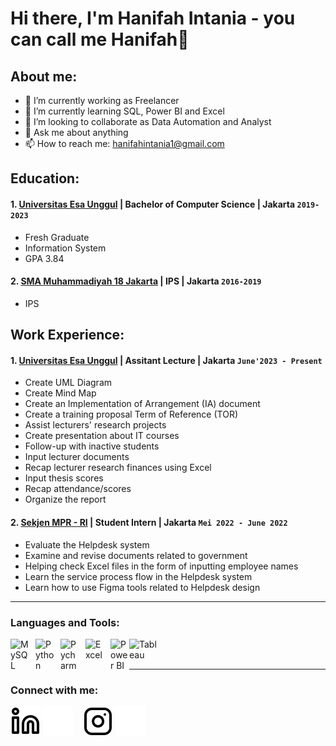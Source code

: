 # Hi there, I'm Hanifah Intania - you can call me Hanifah👋
## About me:
- 🔭 I’m currently working as Freelancer
- 🌱 I’m currently learning SQL, Power BI and Excel
- 👯 I’m looking to collaborate as Data Automation and Analyst
- 💬 Ask me about anything
- 📫 How to reach me: hanifahintania1@gmail.com

## Education:

#### 1. [Universitas Esa Unggul](https://www.esaunggul.ac.id) | Bachelor of Computer Science | Jakarta `2019-2023`
   - Fresh Graduate
   - Information System
   - GPA 3.84
 #### 2. [SMA Muhammadiyah 18 Jakarta](https://smamuh18jakarta.sch.id) | IPS | Jakarta `2016-2019`
   - IPS

## Work Experience:
#### 1. [Universitas Esa Unggul](https://www.esaunggul.ac.id) | Assitant Lecture | Jakarta `June'2023 - Present`
   - Create UML Diagram
   - Create Mind Map
   - Create an Implementation of Arrangement (IA) document
   - Create a training proposal Term of Reference (TOR)
   - Assist lecturers' research projects
   - Create presentation about IT courses
   - Follow-up with inactive students
   - Input lecturer documents
   - Recap lecturer research finances using Excel
   - Input thesis scores
   - Recap attendance/scores
   - Organize the report
#### 2. [Sekjen MPR - RI](https:///www.mpr.go.id/) | Student Intern | Jakarta `Mei 2022 - June 2022`
   -  Evaluate the Helpdesk system
   -  Examine and revise documents related to government
   -  Helping check Excel files in the form of inputting employee names
   -  Learn the service process flow in the Helpdesk system
   -  Learn how to use Figma tools related to Helpdesk design
---

### Languages and Tools:

[<img align="left" alt="MySQL" width="30px" src="https://cdn.jsdelivr.net/gh/devicons/devicon/icons/mysql/mysql-original.svg" style="padding-right:10px;" />][webdev]
[<img align="left" alt="Python" width="30px" src="https://upload.wikimedia.org/wikipedia/commons/thumb/c/c3/Python-logo-notext.svg/110px-Python-logo-notext.svg.png?20100317150552" style="padding-right:10px;" />][webdev]
[<img align="left" alt="Pycharm" width="30px" src="https://upload.wikimedia.org/wikipedia/commons/thumb/1/1d/PyCharm_Icon.svg/220px-PyCharm_Icon.svg.png" style="padding-right:10px;" />][webdev]
[<img align="left" alt="Excel" width="30px" src="https://is2-ssl.mzstatic.com/image/thumb/Purple126/v4/a8/fd/5a/a8fd5a84-c6f1-355f-3b9f-6e86598efaa3/XCEL.png/1200x630bb.png" style="padding-right:10px;" />][webdev]
[<img align="left" alt="Power BI" width="30px" src="https://powerbi.microsoft.com/pictures/application-logos/svg/powerbi.svg" style="padding-right:0px;" />][webdev]
[<img align="left" alt="Tableau" width="50px" src="https://logos-world.net/wp-content/uploads/2021/10/Tableau-Symbol.png" style="padding-right:10px;" />][webdev]

<br />
<br />

---
### Connect with me:

[![website](./img/linkedin-light.svg)](https://www.linkedin.com/in/hanifahintania/#gh-light-mode-only)
[![website](./img/linkedin-dark.svg)](https://www.linkedin.com/in/hanifahintania/#gh-dark-mode-only)
&nbsp;&nbsp;
[![website](./img/instagram-light.svg)](https://instagram.com/h.anifaah#gh-light-mode-only)
[![website](./img/instagram-dark.svg)](https://instagram.com/h.anifaah#gh-dark-mode-only)



[webdev]: https://github.com/hanifaah2001/hanifaah2001
